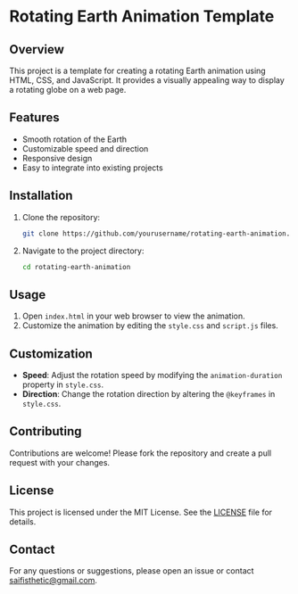 # Rotating Earth Animation Template

## Overview
This project is a template for creating a rotating Earth animation using HTML, CSS, and JavaScript. It provides a visually appealing way to display a rotating globe on a web page.

## Features
- Smooth rotation of the Earth
- Customizable speed and direction
- Responsive design
- Easy to integrate into existing projects

## Installation
1. Clone the repository:
    ```bash
    git clone https://github.com/yourusername/rotating-earth-animation.git
    ```
2. Navigate to the project directory:
    ```bash
    cd rotating-earth-animation
    ```

## Usage
1. Open `index.html` in your web browser to view the animation.
2. Customize the animation by editing the `style.css` and `script.js` files.

## Customization
- **Speed**: Adjust the rotation speed by modifying the `animation-duration` property in `style.css`.
- **Direction**: Change the rotation direction by altering the `@keyframes` in `style.css`.

## Contributing
Contributions are welcome! Please fork the repository and create a pull request with your changes.

## License
This project is licensed under the MIT License. See the [LICENSE](LICENSE) file for details.

## Contact
For any questions or suggestions, please open an issue or contact [saifisthetic@gmail.com](mailto:saifisthetic@gmail.com).
